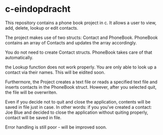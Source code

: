 # c-eindopdracht
This repository contains a phone book project in c. It allows a user to view, add, delete, lookup or edit contacts.

The project makes use of two structs: Contact and PhoneBook. PhoneBook contains an array of Contacts and updates the array accordingly.

You do not need to create Contact structs. PhoneBook takes care of that automatically.

the Lookup function does not work properly. You are only able to look up a contact via their names.
This will be eidited soon.

Furthermore, the Project creates a text file or reads a specified text file and inserts contacts
in the PhoneBook struct. However, after you selected quit, the file will be overwriten.

Even if you decide not to quit and close the application, contents will be saved in file just 
in case. In other words: if you you've created a contact: Joe Blue and decided to close the
application without quiting properly, contact will be saved in file.

Error handling is still poor - will be improved soon.
